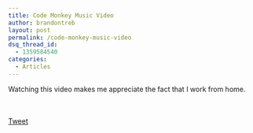 ```yaml
---
title: Code Monkey Music Video
author: brandontreb
layout: post
permalink: /code-monkey-music-video
dsq_thread_id:
  - 1359584540
categories:
  - Articles
---
```

Watching this video makes me appreciate the fact that I work from home.

<center>
  <br /> <br />
</center>

<div style="">
  <a href="http://twitter.com/share" class="twitter-share-button" data-count="horizontal" data-text="Code Monkey Music Video" data-url="http://brandontreb.com/code-monkey-music-video"  data-via="brandontreb" data-related="brandontreb:">Tweet</a>
</div>